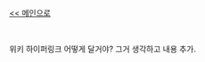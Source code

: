 [<< 메인으로](https://github.com/AtomicLiquors/Java_Wiki_Chb)

&nbsp;  

위키 하이퍼링크 어떻게 달거야? 그거 생각하고 내용 추가.